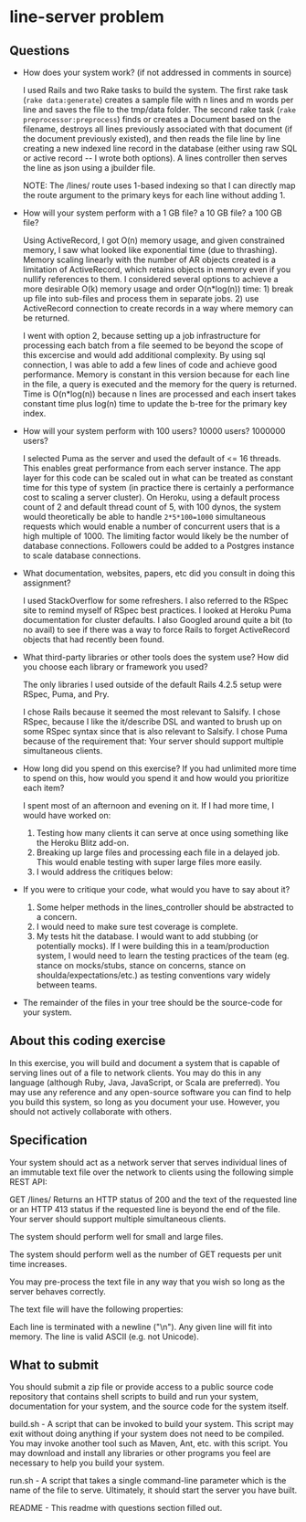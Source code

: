 # line-server problem

## Questions

* How does your system work? (if not addressed in comments in source)

  I used Rails and two Rake tasks to build the system. The first rake task (`rake data:generate`) creates a sample file with n lines and m words per line and saves the file to the tmp/data folder. The second rake task (`rake preprocessor:preprocess`) finds or creates a Document based on the filename, destroys all lines previously associated with that document (if the document previously existed), and then reads the file line by line creating a new indexed line record in the database (either using raw SQL or active record -- I wrote both options). A lines controller then serves the line as json using a jbuilder file.

  NOTE: The /lines/<line number> route uses 1-based indexing so that I can directly map the route argument to the primary keys for each line without adding 1.

* How will your system perform with a 1 GB file? a 10 GB file? a 100 GB file?

  Using ActiveRecord, I got O(n) memory usage, and given constrained memory, I saw what looked like exponential time (due to thrashing). Memory scaling linearly with the number of AR objects created is a limitation of ActiveRecord, which retains objects in memory even if you nullify references to them. I considered several options to achieve a more desirable O(k) memory usage and order O(n*log(n)) time: 1) break up file into sub-files and process them in separate jobs. 2) use ActiveRecord connection to create records in a way where memory can be returned.

  I went with option 2, because setting up a job infrastructure for processing each batch from a file seemed to be beyond the scope of this excercise and would add additional complexity. By using sql connection, I was able to add a few lines of code and achieve good performance. Memory is constant in this version because for each line in the file, a query is executed and the memory for the query is returned. Time is O(n*log(n)) because n lines are processed and each insert takes constant time plus log(n) time to update the b-tree for the primary key index.

* How will your system perform with 100 users? 10000 users? 1000000 users?

  I selected Puma as the server and used the default of <= 16 threads. This enables great performance from each server instance. The app layer for this code can be scaled out in what can be treated as constant time for this type of system (in practice there is certainly a performance cost to scaling a server cluster). On Heroku, using a default process count of 2 and default thread count of 5, with 100 dynos, the system would theoretically be able to handle `2*5*100=1000` simultaneous requests which would enable a number of concurrent users that is a high multiple of 1000. The limiting factor would likely be the number of database connections. Followers could be added to a Postgres instance to scale database connections.

* What documentation, websites, papers, etc did you consult in doing this assignment?

  I used StackOverflow for some refreshers. I also referred to the RSpec site to remind myself of RSpec best practices. I looked at Heroku Puma documentation for cluster defaults. I also Googled around quite a bit (to no avail) to see if there was a way to force Rails to forget ActiveRecord objects that had recently been found.

* What third-party libraries or other tools does the system use? How did you choose each library or framework you used?

  The only libraries I used outside of the default Rails 4.2.5 setup were RSpec, Puma, and Pry.

  I chose Rails because it seemed the most relevant to Salsify. I chose RSpec, because I like the it/describe DSL and wanted to brush up on some RSpec syntax since that is also relevant to Salsify. I chose Puma because of the requirement that: Your server should support multiple simultaneous clients.

* How long did you spend on this exercise? If you had unlimited more time to spend on this, how would you spend it and how would you prioritize each item?

  I spent most of an afternoon and evening on it. If I had more time, I would have worked on:
    1. Testing how many clients it can serve at once using something like the Heroku Blitz add-on.
    2. Breaking up large files and processing each file in a delayed job. This would enable testing with super large files more easily.
    3. I would address the critiques below:

* If you were to critique your code, what would you have to say about it?

  1. Some helper methods in the lines_controller should be abstracted to a concern.
  2. I would need to make sure test coverage is complete.
  3. My tests hit the database. I would want to add stubbing (or potentially mocks). If I were building this in a team/production system, I would need to learn the testing practices of the team (eg. stance on mocks/stubs, stance on concerns, stance on shoulda/expectations/etc.) as testing conventions vary widely between teams.

* The remainder of the files in your tree should be the source-code for your system.

## About this coding exercise

In this exercise, you will build and document a system that is capable of serving lines out of a file to network clients. You may do this in any language (although Ruby, Java, JavaScript, or Scala are preferred). You may use any reference and any open-source software you can find to help you build this system, so long as you document your use. However, you should not actively collaborate with others.

## Specification

Your system should act as a network server that serves individual lines of an immutable text file over the network to clients using the following simple REST API:

GET /lines/<line index>
Returns an HTTP status of 200 and the text of the requested line or an HTTP 413 status if the requested line is beyond the end of the file.
Your server should support multiple simultaneous clients.

The system should perform well for small and large files.

The system should perform well as the number of GET requests per unit time increases.

You may pre-process the text file in any way that you wish so long as the server behaves correctly.

The text file will have the following properties:

Each line is terminated with a newline ("\n").
Any given line will fit into memory.
The line is valid ASCII (e.g. not Unicode).

## What to submit

You should submit a zip file or provide access to a public source code repository that contains shell scripts to build and run your system, documentation for your system, and the source code for the system itself.

build.sh - A script that can be invoked to build your system. This script may exit without doing anything if your system does not need to be compiled. You may invoke another tool such as Maven, Ant, etc. with this script. You may download and install any libraries or other programs you feel are necessary to help you build your system.

run.sh - A script that takes a single command-line parameter which is the name of the file to serve. Ultimately, it should start the server you have built.

README - This readme with questions section filled out.